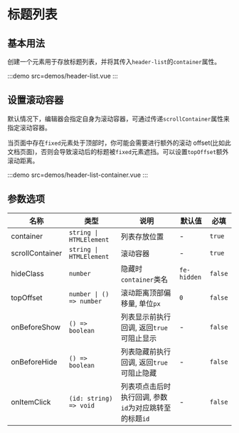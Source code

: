 # 标题列表

## 基本用法

创建一个元素用于存放标题列表，并将其传入`header-list`的`container`属性。

:::demo src=demos/header-list.vue
:::

## 设置滚动容器

默认情况下，编辑器会指定自身为滚动容器，可通过传递`scrollContainer`属性来指定滚动容器。

当页面中存在`fixed`元素处于顶部时，你可能会需要进行额外的滚动 offset(比如此文档页面)，否则会导致滚动后的标题被`fixed`元素遮挡。可以设置`topOffset`额外滚动距离。

:::demo src=demos/header-list-container.vue
:::

## 参数选项

| 名称            | 类型                     | 说明                                                   | 默认值      | 必填    |
| --------------- | ------------------------ | ------------------------------------------------------ | ----------- | ------- |
| container       | `string \| HTMLElement`  | 列表存放位置                                           | -           | `true`  |
| scrollContainer | `string \| HTMLElement`  | 滚动容器                                               | -           | `true`  |
| hideClass       | `number`                 | 隐藏时`container`类名                                  | `fe-hidden` | `false` |
| topOffset       | `number \| () => number` | 滚动距离顶部偏移量, 单位`px`                           | `0`         | `false` |
| onBeforeShow    | `() => boolean`          | 列表显示前执行回调, 返回`true`可阻止显示               | -           | `false` |
| onBeforeHide    | `() => boolean`          | 列表隐藏前执行回调, 返回`true`可阻止隐藏               | -           | `false` |
| onItemClick     | `(id: string) => void`   | 列表项点击后时执行回调, 参数`id`为对应跳转至的标题`id` | -           | `false` |
